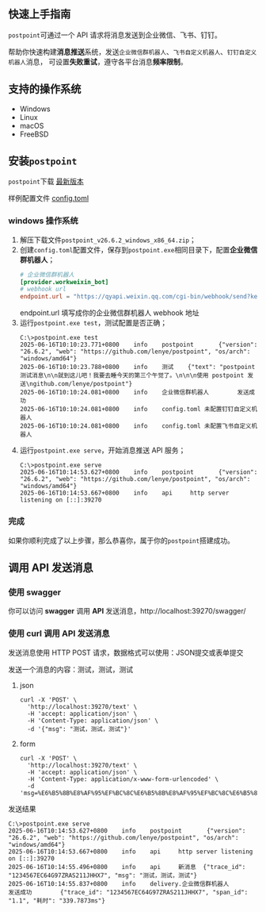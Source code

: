 ## 快速上手指南

`postpoint`可通过一个 API 请求将消息发送到企业微信、飞书、钉钉。

帮助你快速构建**消息推送**系统，发送`企业微信群机器人`、`飞书自定义机器人`、`钉钉自定义机器人`消息，
可设置**失败重试**，遵守各平台消息**频率限制**。

## 支持的操作系统

* Windows
* Linux
* macOS
* FreeBSD

## 安装`postpoint`

`postpoint`下载 [最新版本](https://github.com/lenye/postpoint/releases)

样例配置文件 [config.toml](config.toml)

### windows 操作系统

1. 解压下载文件`postpoint_v26.6.2_windows_x86_64.zip`；
2. 创建`config.toml`配置文件，保存到`postpoint.exe`相同目录下，配置**企业微信群机器人**；
    ```toml
    # 企业微信群机器人
    [provider.workweixin_bot]
    # webhook url
    endpoint.url = "https://qyapi.weixin.qq.com/cgi-bin/webhook/send?key=xxx"
    ```
   endpoint.url 填写成你的企业微信群机器人 webhook 地址
3. 运行`postpoint.exe test`，测试配置是否正确；
   ```shell
   C:\>postpoint.exe test
   2025-06-16T10:10:23.771+0800    info    postpoint       {"version": "26.6.2", "web": "https://github.com/lenye/postpoint", "os/arch": "windows/amd64"}
   2025-06-16T10:10:23.788+0800    info    测试    {"text": "postpoint 测试消息\n\n就到这儿吧！我要去睡今天的第三个午觉了。\n\n\n使用 postpoint 发送\ngithub.com/lenye/postpoint"}
   2025-06-16T10:10:24.081+0800    info    企业微信群机器人        发送成功
   2025-06-16T10:10:24.081+0800    info    config.toml 未配置钉钉自定义机器人
   2025-06-16T10:10:24.081+0800    info    config.toml 未配置飞书自定义机器人
   ```
4. 运行`postpoint.exe serve`，开始消息推送 API 服务；
   ```shell
   C:\>postpoint.exe serve
   2025-06-16T10:14:53.627+0800    info    postpoint       {"version": "26.6.2", "web": "https://github.com/lenye/postpoint", "os/arch": "windows/amd64"}
   2025-06-16T10:14:53.667+0800    info    api     http server listening on [::]:39270
   ```   

### 完成

如果你顺利完成了以上步骤，那么恭喜你，属于你的`postpoint`搭建成功。

## 调用 API 发送消息

### 使用 swagger 

你可以访问 **swagger** 调用 **API** 发送消息，http://localhost:39270/swagger/

### 使用 curl 调用 API 发送消息

发送消息使用 HTTP POST 请求，数据格式可以使用：JSON提交或表单提交

发送一个消息的内容：测试，测试，测试

1. json
    ```shell
    curl -X 'POST' \
      'http://localhost:39270/text' \
      -H 'accept: application/json' \
      -H 'Content-Type: application/json' \
      -d '{"msg": "测试，测试，测试"}'
    ```
1. form
    ```shell
    curl -X 'POST' \
      'http://localhost:39270/text' \
      -H 'accept: application/json' \
      -H 'Content-Type: application/x-www-form-urlencoded' \
      -d 'msg=%E6%B5%8B%E8%AF%95%EF%BC%8C%E6%B5%8B%E8%AF%95%EF%BC%8C%E6%B5%8B%E8%AF%95'
    ```

发送结果

```shell
C:\>postpoint.exe serve
2025-06-16T10:14:53.627+0800    info    postpoint       {"version": "26.6.2", "web": "https://github.com/lenye/postpoint", "os/arch": "windows/amd64"}
2025-06-16T10:14:53.667+0800    info    api     http server listening on [::]:39270
2025-06-16T10:14:55.496+0800    info    api     新消息  {"trace_id": "1234567EC64G97ZRAS211JHHX7", "msg": "测试，测试，测试"}
2025-06-16T10:14:55.837+0800    info    delivery.企业微信群机器人       发送成功        {"trace_id": "1234567EC64G97ZRAS211JHHX7", "span_id": "1.1", "耗时": "339.7873ms"}
```